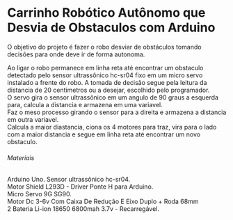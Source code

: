 # Carrinho Robótico Autônomo que Desvia de Obstaculos com Arduino

O objetivo do projeto é fazer o robo desviar de obstáculos tomando decisões para onde deve ir de forma autonoma.

Ao ligar o robo permanece em linha reta até encontrar um obstaculo detectado pelo sensor ultrassônico hc-sr04 fixo em um micro servo instalado a frente do robo.
A tomada de decisão segue pela leitura da distancia de 20 centimetros ou a desejar, escolhido pelo programador.<br/>
O servo gira o sensor ultrassônico em um angulo de 90 graus a esquerda para, calcula a distancia e armazena em uma variavel.<br/>
Faz o meso processo girando o sensor para a direita e armazena a distancia em outra variavel.<br/>
Calcula a maior diastancia, ciona os 4 motores para traz, vira para o lado com a maior distancia e segue em linha reta até encontrar um novo obstaculo.<br/> 

###### Materiais

  Arduino Uno. 
  Sensor ultrassônico hc-sr04.<br/>
  Motor Shield L293D - Driver Ponte H para Arduino.<br/>
  Micro Servo 9G SG90.<br/>
  Motor Dc 3-6v Com Caixa De Redução E Eixo Duplo + Roda 68mm<br/>
  2 Bateria Li-ion 18650 6800mah 3.7v - Recarregável.<br/>
  
  

